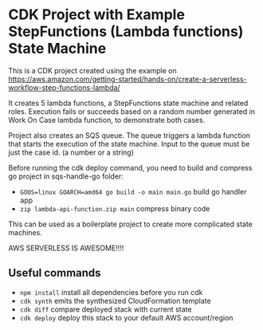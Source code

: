 # CDK Project with Example StepFunctions (Lambda functions) State Machine

This is a CDK project created using the example on https://aws.amazon.com/getting-started/hands-on/create-a-serverless-workflow-step-functions-lambda/

It creates 5 lambda functions, a StepFunctions state machine and related roles. Execution fails or succeeds based on a random number generated in Work On Case lambda function, to demonstrate both cases.

Project also creates an SQS queue. The queue triggers a lambda function that starts the execution of the state machine. Input to the queue must be just the case id. (a number or a string)

Before running the cdk deploy command, you need to build and compress go project in sqs-handle-go folder:
* `GOOS=linux GOARCH=amd64 go build -o main main.go`      build go handler app
* `zip lambda-api-function.zip main`     compress binary code 

This can be used as a boilerplate project to create more complicated state machines.

AWS SERVERLESS IS AWESOME!!!!


## Useful commands
* `npm install`      install all dependencies before you run cdk
* `cdk synth`       emits the synthesized CloudFormation template
* `cdk diff`        compare deployed stack with current state
* `cdk deploy`      deploy this stack to your default AWS account/region

